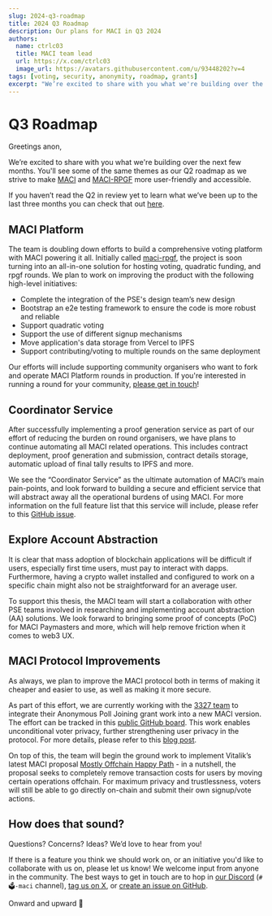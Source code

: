 ```yaml
---
slug: 2024-q3-roadmap
title: 2024 Q3 Roadmap
description: Our plans for MACI in Q3 2024
authors:
  name: ctrlc03
  title: MACI team lead
  url: https://x.com/ctrlc03
  image_url: https://avatars.githubusercontent.com/u/93448202?v=4
tags: [voting, security, anonymity, roadmap, grants]
excerpt: "We’re excited to share with you what we're building over the next few months. You'll see some of the same themes as our Q2 roadmap as we strive to make MACI and MACI-RPGF more user-friendly and accessible."
---
```


# Q3 Roadmap

Greetings anon,

We’re excited to share with you what we're building over the next few months. You'll see some of the same themes as our Q2 roadmap as we strive to make [MACI](https://pse.dev/projects/maci) and [MACI-RPGF](https://pse.dev/projects/maci-rpgf) more user-friendly and accessible.

If you haven’t read the Q2 in review yet to learn what we’ve been up to the last three months you can check that out [here](https://maci.pse.dev/blog/q2-in-review).

## MACI Platform

The team is doubling down efforts to build a comprehensive voting platform with MACI powering it all. Initially called [maci-rpgf](https://github.com/privacy-scaling-explorations/maci-rpgf), the project is soon turning into an all-in-one solution for hosting voting, quadratic funding, and rpgf rounds. We plan to work on improving the product with the following high-level initiatives:

- Complete the integration of the PSE's design team’s new design
- Bootstrap an e2e testing framework to ensure the code is more robust and reliable
- Support quadratic voting
- Support the use of different signup mechanisms
- Move application's data storage from Vercel to IPFS
- Support contributing/voting to multiple rounds on the same deployment

Our efforts will include supporting community organisers who want to fork and operate MACI Platform rounds in production. If you're interested in running a round for your community, [please get in touch](https://maci.pse.dev/docs/use-cases/public-goods-funding/quadratic-funding/apply)!

## Coordinator Service

After successfully implementing a proof generation service as part of our effort of reducing the burden on round organisers, we have plans to continue automating all MACI related operations. This includes contract deployment, proof generation and submission, contract details storage, automatic upload of final tally results to IPFS and more.

We see the “Coordinator Service” as the ultimate automation of MACI’s main pain-points, and look forward to building a secure and efficient service that will abstract away all the operational burdens of using MACI. For more information on the full feature list that this service will include, please refer to this [GitHub issue](https://github.com/privacy-scaling-explorations/maci/issues/1679).

## Explore Account Abstraction

It is clear that mass adoption of blockchain applications will be difficult if users, especially first time users, must pay to interact with dapps. Furthermore, having a crypto wallet installed and configured to work on a specific chain might also not be straightforward for an average user.

To support this thesis, the MACI team will start a collaboration with other PSE teams involved in researching and implementing account abstraction (AA) solutions. We look forward to bringing some proof of concepts (PoC) for MACI Paymasters and more, which will help remove friction when it comes to web3 UX.

## MACI Protocol Improvements

As always, we plan to improve the MACI protocol both in terms of making it cheaper and easier to use, as well as making it more secure.

As part of this effort, we are currently working with the [3327 team](https://3327.io) to integrate their Anonymous Poll Joining grant work into a new MACI version. The effort can be tracked in this [public GitHub board](https://github.com/orgs/privacy-scaling-explorations/projects/40/views/20). This work enables unconditional voter privacy, further strengthening user privacy in the protocol. For more details, please refer to this [blog post](https://maci.pse.dev/blog/upcoming-grants-2024).

On top of this, the team will begin the ground work to implement Vitalik’s latest MACI proposal [Mostly Offchain Happy Path](https://ethresear.ch/t/maci-with-mostly-off-chain-happy-path/19527/) - in a nutshell, the proposal seeks to completely remove transaction costs for users by moving certain operations offchain. For maximum privacy and trustlessness, voters will still be able to go directly on-chain and submit their own signup/vote actions.

## How does that sound?

Questions? Concerns? Ideas? We’d love to hear from you!

If there is a feature you think we should work on, or an initiative you'd like to collaborate with us on, please let us know! We welcome input from anyone in the community. The best ways to get in touch are to hop in [our Discord](https://discord.com/invite/sF5CT5rzrR) (`#🗳️-maci` channel), [tag us on X](https://twitter.com/zkmaci), or [create an issue on GitHub](https://github.com/privacy-scaling-explorations/maci/).

Onward and upward 🚀
